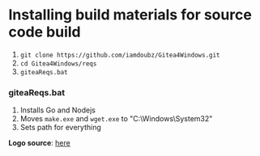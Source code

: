 # Installing build materials for source code build

1. `git clone https://github.com/iamdoubz/Gitea4Windows.git`
2. `cd Gitea4Windows/reqs`
3. `giteaReqs.bat`

### giteaReqs.bat

1. Installs Go and Nodejs
2. Moves `make.exe` and `wget.exe` to "C:\Windows\System32"
3. Sets path for everything

**Logo source**: [here](https://raw.githubusercontent.com/go-gitea/gitea/master/public/img/gitea-192.png "Github")